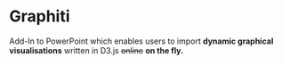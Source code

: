 # Graphiti
Add-In to PowerPoint which enables users to import **dynamic graphical visualisations** written in D3.js ~~online~~ **on the fly.**
